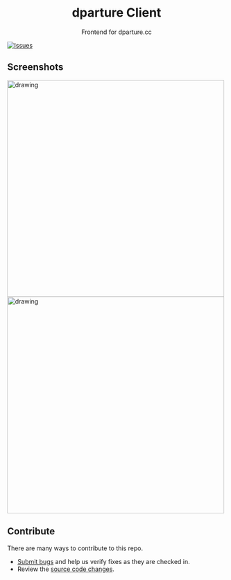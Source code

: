 <p align="center">
    <h1 align="center">dparture Client</h1>
    <p align="center">Frontend for dparture.cc</p>
</p>


[![Issues](https://img.shields.io/github/issues/ZackaryH8/dparture-client)](https://github.com/ZackaryH8/dparture-client/issues)

## Screenshots

<img src="https://i.imgur.com/IdaVnCf.png" alt="drawing" width="500"/>
<img src="https://i.imgur.com/dYRQOAE.png" alt="drawing" width="500"/>

## Contribute

There are many ways to contribute to this repo.
* [Submit bugs](https://github.com/ZackaryH8/dparture-client/issues) and help us verify fixes as they are checked in.
* Review the [source code changes](https://github.com/ZackaryH8/dparture-client/pulls).
